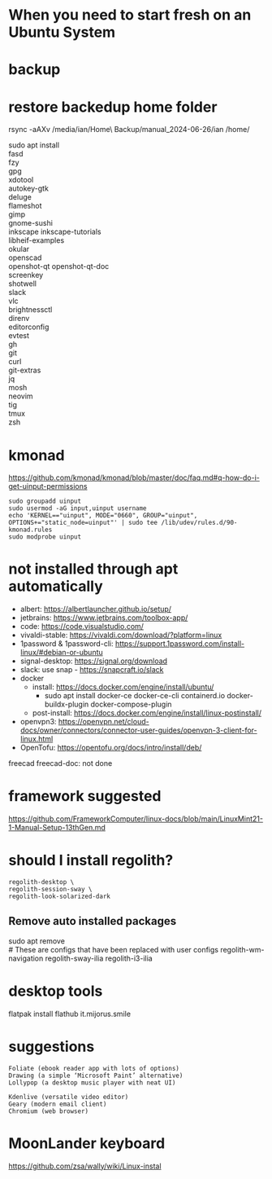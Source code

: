 # When you need to start fresh on an Ubuntu System

# backup

# restore backedup home folder
rsync -aAXv /media/ian/Home\ Backup/manual_2024-06-26/ian /home/

sudo apt install \
    fasd \
    fzy \
    gpg \
    xdotool \
    autokey-gtk \
    deluge \
    flameshot \
    gimp \
    gnome-sushi \
    inkscape inkscape-tutorials \
    libheif-examples \
    okular \
    openscad \
    openshot-qt openshot-qt-doc \
    screenkey \
    shotwell \
    slack \
    vlc \
    brightnessctl \
    direnv \
    editorconfig \
    evtest \
    gh \
    git \
    curl \
    git-extras \
    jq \
    mosh \
    neovim \
    tig \
    tmux \
    zsh

# kmonad
https://github.com/kmonad/kmonad/blob/master/doc/faq.md#q-how-do-i-get-uinput-permissions

```
sudo groupadd uinput
sudo usermod -aG input,uinput username
echo 'KERNEL=="uinput", MODE="0660", GROUP="uinput", OPTIONS+="static_node=uinput"' | sudo tee /lib/udev/rules.d/90-kmonad.rules
sudo modprobe uinput
```

# not installed through apt automatically
- albert: https://albertlauncher.github.io/setup/
- jetbrains: https://www.jetbrains.com/toolbox-app/
- code: https://code.visualstudio.com/
- vivaldi-stable: https://vivaldi.com/download/?platform=linux
- 1password & 1password-cli: https://support.1password.com/install-linux/#debian-or-ubuntu
- signal-desktop: https://signal.org/download
- slack: use snap - https://snapcraft.io/slack
- docker
    - install: https://docs.docker.com/engine/install/ubuntu/
        - sudo apt install docker-ce docker-ce-cli containerd.io docker-buildx-plugin docker-compose-plugin
    - post-install: https://docs.docker.com/engine/install/linux-postinstall/
- openvpn3: https://openvpn.net/cloud-docs/owner/connectors/connector-user-guides/openvpn-3-client-for-linux.html
- OpenTofu: https://opentofu.org/docs/intro/install/deb/

freecad freecad-doc: not done

# framework suggested

https://github.com/FrameworkComputer/linux-docs/blob/main/LinuxMint21-1-Manual-Setup-13thGen.md

# should I install regolith?
    regolith-desktop \
    regolith-session-sway \
    regolith-look-solarized-dark
## Remove auto installed packages
sudo apt remove \
    # These are configs that have been replaced with user configs
    regolith-wm-navigation regolith-sway-ilia regolith-i3-ilia

# desktop tools
flatpak install flathub it.mijorus.smile

# suggestions
    Foliate (ebook reader app with lots of options)
    Drawing (a simple ‘Microsoft Paint’ alternative)
    Lollypop (a desktop music player with neat UI)

    Kdenlive (versatile video editor)
    Geary (modern email client)
    Chromium (web browser)

# MoonLander keyboard
https://github.com/zsa/wally/wiki/Linux-instal

